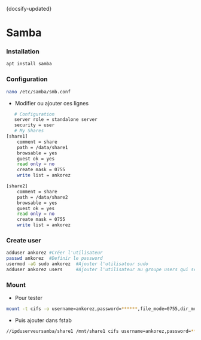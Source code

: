 {docsify-updated}
# Samba

### Installation
```bash
apt install samba
```
### Configuration
```bash
nano /etc/samba/smb.conf
```
- Modifier ou ajouter ces lignes
```bash
   # Configuration
   server role = standalone server
   security = user
   # My Shares
[share1]
    comment = share
    path = /data/share1
    browsable = yes
    guest ok = yes
    read only = no
    create mask = 0755
    write list = ankorez

[share2]
    comment = share
    path = /data/share2
    browsable = yes
    guest ok = yes
    read only = no
    create mask = 0755
    write list = ankorez
```
### Create user
```bash
adduser ankorez #Créer l'utilisateur
passwd ankorez  #Definir le password
usermod -aG sudo ankorez  #Ajouter l'utilisateur sudo
adduser ankorez users     #Ajouter l'utilisateur au groupe users qui sera aussi le groupe du share
```
### Mount
- Pour tester
```bash
mount -t cifs -o username=ankorez,password=******,file_mode=0755,dir_mode=0755 //192.168.2.253/share1 /mnt/share1
```
- Puis ajouter dans fstab
```bash
//ipduserveursamba/share1 /mnt/share1 cifs username=ankorez,password=******** 0 0
```
